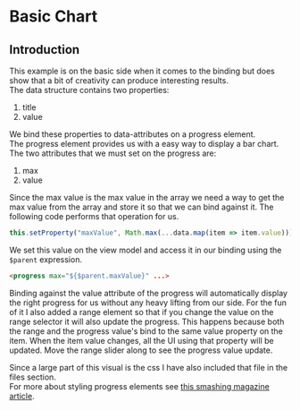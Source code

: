 # Basic Chart

## Introduction

This example is on the basic side when it comes to the binding but does show that a bit of creativity can produce interesting results.  
The data structure contains two properties:

1. title
1. value

We bind these properties to data-attributes on a progress element.  
The progress element provides us with a easy way to display a bar chart.  
The two attributes that we must set on the progress are:

1. max
1. value

Since the max value is the max value in the array we need a way to get the max value from the array and store it so that we can bind against it.
The following code performs that operation for us.

```js
this.setProperty("maxValue", Math.max(...data.map(item => item.value)));
``` 

We set this value on the view model and access it in our binding using the `$parent` expression.

```html
<progress max="${$parent.maxValue}" ...>
```

Binding against the value attribute of the progress will automatically display the right progress for us without any heavy lifting from our side.
For the fun of it I also added a range element so that if you change the value on the range selector it will also update the progress.
This happens because both the range and the progress value's bind to the same value property on the item.
When the item value changes, all the UI using that property will be updated.
Move the range slider along to see the progress value update.

Since a large part of this visual is the css I have also included that file in the files section.  
For more about styling progress elements see <a href="https://css-tricks.com/html5-progress-element/" target="_blank">this smashing magazine article</a>.